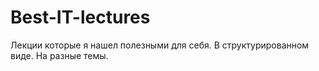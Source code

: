 # Best-IT-lectures
Лекции которые я нашел полезными для себя. В структурированном виде. На разные темы.
